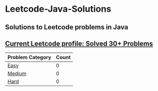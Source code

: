 # Leetcode-Java-Solutions 

## Solutions to Leetcode problems in Java

## [Current Leetcode profile: Solved 30+ Problems](https://leetcode.com/invzbl3/)

Problem Category | Count
--- | --- 
[Easy](https://github.com/.../LeetCode-Java-Solutions/blob/master/Easy/README.md) | 0
[Medium](https://github.com/.../LeetCode-Java-Solutions/blob/master/Medium/README.md) | 0
[Hard](https://github.com/.../LeetCode-Java-Solutions/blob/master/Hard/README.md) | 0
